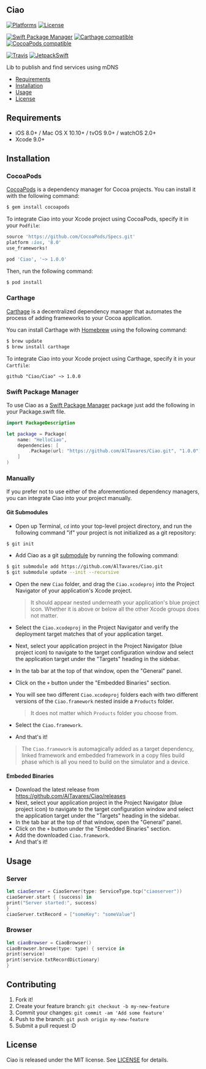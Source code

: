 ## Ciao

[![Platforms](https://img.shields.io/cocoapods/p/Ciao.svg)](https://cocoapods.org/pods/Ciao)
[![License](https://img.shields.io/cocoapods/l/Ciao.svg)](https://raw.githubusercontent.com/AlTavares/Ciao/master/LICENSE)

[![Swift Package Manager](https://img.shields.io/badge/Swift%20Package%20Manager-compatible-brightgreen.svg)](https://github.com/apple/swift-package-manager)
[![Carthage compatible](https://img.shields.io/badge/Carthage-compatible-4BC51D.svg?style=flat)](https://github.com/Carthage/Carthage)
[![CocoaPods compatible](https://img.shields.io/cocoapods/v/Ciao.svg)](https://cocoapods.org/pods/Ciao)

[![Travis](https://img.shields.io/travis/AlTavares/Ciao/master.svg)](https://travis-ci.org/AlTavares/Ciao/branches)
[![JetpackSwift](https://img.shields.io/badge/JetpackSwift-framework-red.svg)](http://github.com/JetpackSwift/Framework)

Lib to publish and find services using mDNS

- [Requirements](#requirements)
- [Installation](#installation)
- [Usage](#usage)
- [License](#license)

## Requirements

- iOS 8.0+ / Mac OS X 10.10+ / tvOS 9.0+ / watchOS 2.0+
- Xcode 9.0+

## Installation

### CocoaPods

[CocoaPods](http://cocoapods.org) is a dependency manager for Cocoa projects. You can install it with the following command:

```bash
$ gem install cocoapods
```

To integrate Ciao into your Xcode project using CocoaPods, specify it in your `Podfile`:

```ruby
source 'https://github.com/CocoaPods/Specs.git'
platform :ios, '8.0'
use_frameworks!

pod 'Ciao', '~> 1.0.0'
```

Then, run the following command:

```bash
$ pod install
```

### Carthage

[Carthage](https://github.com/Carthage/Carthage) is a decentralized dependency manager that automates the process of adding frameworks to your Cocoa application.

You can install Carthage with [Homebrew](http://brew.sh/) using the following command:

```bash
$ brew update
$ brew install carthage
```

To integrate Ciao into your Xcode project using Carthage, specify it in your `Cartfile`:

```ogdl
github "Ciao/Ciao" ~> 1.0.0
```
### Swift Package Manager

To use Ciao as a [Swift Package Manager](https://swift.org/package-manager/) package just add the following in your Package.swift file.

``` swift
import PackageDescription

let package = Package(
    name: "HelloCiao",
    dependencies: [
        .Package(url: "https://github.com/AlTavares/Ciao.git", "1.0.0")
    ]
)
```

### Manually

If you prefer not to use either of the aforementioned dependency managers, you can integrate Ciao into your project manually.

#### Git Submodules

- Open up Terminal, `cd` into your top-level project directory, and run the following command "if" your project is not initialized as a git repository:

```bash
$ git init
```

- Add Ciao as a git [submodule](http://git-scm.com/docs/git-submodule) by running the following command:

```bash
$ git submodule add https://github.com/AlTavares/Ciao.git
$ git submodule update --init --recursive
```

- Open the new `Ciao` folder, and drag the `Ciao.xcodeproj` into the Project Navigator of your application's Xcode project.

    > It should appear nested underneath your application's blue project icon. Whether it is above or below all the other Xcode groups does not matter.

- Select the `Ciao.xcodeproj` in the Project Navigator and verify the deployment target matches that of your application target.
- Next, select your application project in the Project Navigator (blue project icon) to navigate to the target configuration window and select the application target under the "Targets" heading in the sidebar.
- In the tab bar at the top of that window, open the "General" panel.
- Click on the `+` button under the "Embedded Binaries" section.
- You will see two different `Ciao.xcodeproj` folders each with two different versions of the `Ciao.framework` nested inside a `Products` folder.

    > It does not matter which `Products` folder you choose from.

- Select the `Ciao.framework`.

- And that's it!

> The `Ciao.framework` is automagically added as a target dependency, linked framework and embedded framework in a copy files build phase which is all you need to build on the simulator and a device.

#### Embeded Binaries

- Download the latest release from https://github.com/AlTavares/Ciao/releases
- Next, select your application project in the Project Navigator (blue project icon) to navigate to the target configuration window and select the application target under the "Targets" heading in the sidebar.
- In the tab bar at the top of that window, open the "General" panel.
- Click on the `+` button under the "Embedded Binaries" section.
- Add the downloaded `Ciao.framework`.
- And that's it!

## Usage

### Server

```swift
let ciaoServer = CiaoServer(type: ServiceType.tcp("ciaoserver"))
ciaoServer.start { (success) in
print("Server started:", success)
}
ciaoServer.txtRecord = ["someKey": "someValue"]
```

### Browser

```swift
let ciaoBrowser = CiaoBrowser()
ciaoBrowser.browse(type: type) { service in
print(service)
print(service.txtRecordDictionary)
}
```

## Contributing

1. Fork it!
2. Create your feature branch: `git checkout -b my-new-feature`
3. Commit your changes: `git commit -am 'Add some feature'`
4. Push to the branch: `git push origin my-new-feature`
5. Submit a pull request :D

## License

Ciao is released under the MIT license. See [LICENSE](https://github.com/AlTavares/Ciao/blob/master/LICENSE) for details.

